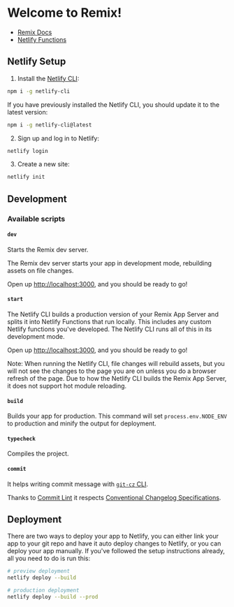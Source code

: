 # Welcome to Remix!

- [Remix Docs](https://remix.run/docs)
- [Netlify Functions](https://www.netlify.com/products/functions/)

## Netlify Setup

1. Install the [Netlify CLI](https://www.netlify.com/products/dev/):

```sh
npm i -g netlify-cli
```

If you have previously installed the Netlify CLI, you should update it to the latest version:

```sh
npm i -g netlify-cli@latest
```

2. Sign up and log in to Netlify:

```sh
netlify login
```

3. Create a new site:

```sh
netlify init
```

## Development

### Available scripts

#### `dev`

Starts the Remix dev server.

The Remix dev server starts your app in development mode, rebuilding assets on file changes.

Open up [http://localhost:3000](http://localhost:3000), and you should be ready to go!

#### `start`

The Netlify CLI builds a production version of your Remix App Server and splits it into Netlify Functions that run locally. This includes any custom Netlify functions you've developed. The Netlify CLI runs all of this in its development mode.

Open up [http://localhost:3000](http://localhost:3000), and you should be ready to go!

Note: When running the Netlify CLI, file changes will rebuild assets, but you will not see the changes to the page you are on unless you do a browser refresh of the page. Due to how the Netlify CLI builds the Remix App Server, it does not support hot module reloading.

#### `build`

Builds your app for production. This command will set `process.env.NODE_ENV` to production and minify the output for deployment.

#### `typecheck`

Compiles the project.

#### `commit`

It helps writing commit message with [`git-cz` CLI](https://github.com/streamich/git-cz).

Thanks to [Commit Lint](https://commitlint.js.org/) it respects [Conventional Changelog Specifications](https://www.conventionalcommits.org/).

## Deployment

There are two ways to deploy your app to Netlify, you can either link your app to your git repo and have it auto deploy changes to Netlify, or you can deploy your app manually. If you've followed the setup instructions already, all you need to do is run this:

```sh
# preview deployment
netlify deploy --build

# production deployment
netlify deploy --build --prod
```
